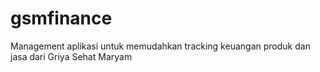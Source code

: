 # gsmfinance
Management aplikasi untuk memudahkan tracking keuangan produk dan jasa dari Griya Sehat Maryam
